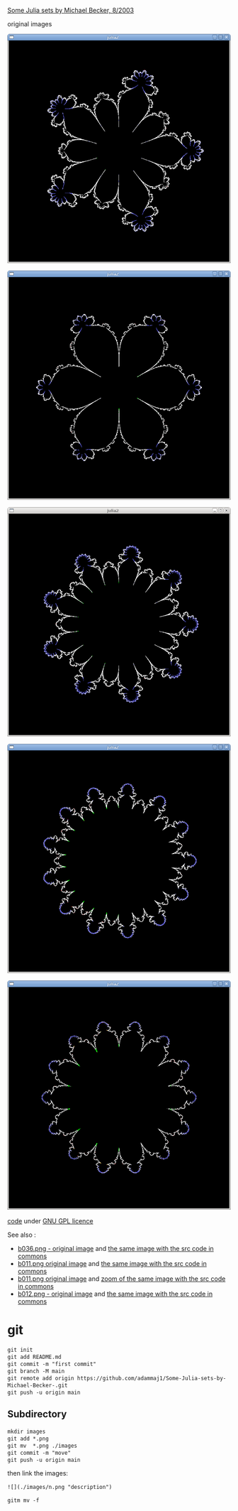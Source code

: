 



[Some Julia sets by Michael Becker, 8/2003](https://web.archive.org/web/20161024132306/http://www.ijon.de/mathe/julia/index.html)


 original images

![](./images/z6-z.png "description")   

![](./images/z7-z.png "description")   

![](./images/z10-z.png "description")   

![](./images/z14-z.png "description")   

![](./images/z15-z.png "description")   


[code](./src/2005) under [GNU GPL licence](http://gnugpl.org/)



See also : 
* [b036.png - original image](https://web.archive.org/web/20161024194536im_/http://www.ijon.de/mathe/julia/sets/b036.png) and [the same image with the src code in commons  ](https://commons.wikimedia.org/wiki/File:Julia_set_f(z)%3D1_over_az5%2Bz3%2Bbz.png)
* [b011.png original image](https://web.archive.org/web/20161024194536im_/http://www.ijon.de/mathe/julia/sets/b011.png) and [the same image with the src code in commons](https://commons.wikimedia.org/wiki/File:Julia_set_p(z)%3D_z%5E3%2B(1.0149042485835864102%2B0.10183008497976470119i)*z.png)
* [b011.png original image](https://web.archive.org/web/20161024194536im_/http://www.ijon.de/mathe/julia/sets/b011.png) and [zoom of the same image with the src code  in commons](https://commons.wikimedia.org/wiki/File:Julia_set_p(z)%3D_z%5E3%2B(1.0149042485835864102%2B0.10183008497976470119i)*z;_(zoom).png)
* [b012.png - original image](https://web.archive.org/web/20161024194536im_/http://www.ijon.de/mathe/julia/sets/b012.png) and [the same image with the src code in commons ](https://commons.wikimedia.org/wiki/File:Julia_set_for_f(z)_%3D_z%5E3_%2Bz*(0.1008317508132964*i_%2B_1.004954206930806).png)



# git
```git
git init
git add README.md
git commit -m "first commit"
git branch -M main
git remote add origin https://github.com/adammaj1/Some-Julia-sets-by-Michael-Becker-.git
git push -u origin main
```



## Subdirectory

```git
mkdir images
git add *.png
git mv  *.png ./images
git commit -m "move"
git push -u origin main
```

then link the images:


```
![](./images/n.png "description") 
```


```
gitm mv -f 
```
